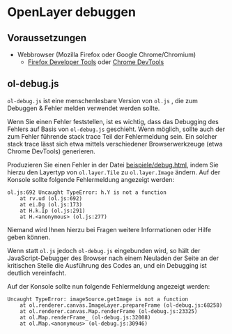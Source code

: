# OpenLayer debuggen

## Voraussetzungen
- Webbrowser (Mozilla Firefox oder Google Chrome/Chromium)
  - [Firefox Developer Tools](https://developer.mozilla.org/son/docs/Tools) oder [Chrome DevTools](https://developer.chrome.com/devtools)

## ol-debug.js

`ol-debug.js` ist eine menschenlesbare Version von `ol.js` , die zum Debuggen &
Fehler melden verwendet werden sollte.

Wenn Sie einen Fehler feststellen, ist es wichtig, dass das Debugging des
Fehlers auf Basis von ```ol-debug.js``` geschieht. Wenn möglich, sollte auch
der zum Fehler führende stack trace Teil der Fehlermeldung sein. Ein solcher
stack trace lässt sich etwa mittels verschiedener Browserwerkzeuge (etwa Chrome
DevTools) generieren.



Produzieren Sie einen Fehler in der Datei [beispiele/debug.html](beispiele/debug.html), indem Sie hierzu
den Layertyp von ```ol.layer.Tile``` zu ```ol.layer.Image``` ändern. Auf der
Konsole sollte folgende Fehlermeldung angezeigt werden:

```
ol.js:692 Uncaught TypeError: h.Y is not a function
    at rv.ud (ol.js:692)
    at ei.Dg (ol.js:173)
    at H.k.Ip (ol.js:291)
    at H.<anonymous> (ol.js:277)
```

Niemand wird Ihnen hierzu bei Fragen weitere Informationen oder Hilfe geben können.

Wenn statt ```ol.js``` jedoch ```ol-debug.js``` eingebunden wird, so hält der
JavaScript-Debugger des Browser nach einem Neuladen der Seite an der kritischen
Stelle die Ausführung des Codes an, und ein Debugging ist deutlich vereinfacht.

Auf der Konsole sollte nun folgende Fehlermeldung angezeigt werden:
```
Uncaught TypeError: imageSource.getImage is not a function
    at ol.renderer.canvas.ImageLayer.prepareFrame (ol-debug.js:68258)
    at ol.renderer.canvas.Map.renderFrame (ol-debug.js:23325)
    at ol.Map.renderFrame_ (ol-debug.js:32008)
    at ol.Map.<anonymous> (ol-debug.js:30946)
```
